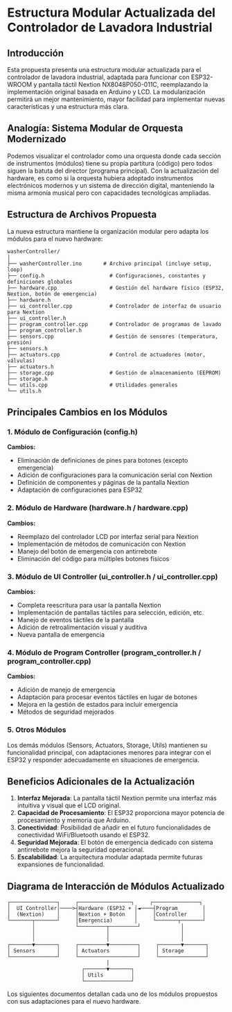 # Estructura Modular Actualizada del Controlador de Lavadora Industrial

## Introducción

Esta propuesta presenta una estructura modular actualizada para el controlador de lavadora industrial, adaptada para funcionar con ESP32-WROOM y pantalla táctil Nextion NX8048P050-011C, reemplazando la implementación original basada en Arduino y LCD. La modularización permitirá un mejor mantenimiento, mayor facilidad para implementar nuevas características y una estructura más clara.

## Analogía: Sistema Modular de Orquesta Modernizado

Podemos visualizar el controlador como una orquesta donde cada sección de instrumentos (módulos) tiene su propia partitura (código) pero todos siguen la batuta del director (programa principal). Con la actualización del hardware, es como si la orquesta hubiera adoptado instrumentos electrónicos modernos y un sistema de dirección digital, manteniendo la misma armonía musical pero con capacidades tecnológicas ampliadas.

## Estructura de Archivos Propuesta

La nueva estructura mantiene la organización modular pero adapta los módulos para el nuevo hardware:

```
washerController/
│
├── washerController.ino       # Archivo principal (incluye setup, loop)
├── config.h                     # Configuraciones, constantes y definiciones globales
├── hardware.cpp                 # Gestión del hardware físico (ESP32, Nextion, botón de emergencia)
├── hardware.h
├── ui_controller.cpp            # Controlador de interfaz de usuario para Nextion
├── ui_controller.h
├── program_controller.cpp       # Controlador de programas de lavado
├── program_controller.h
├── sensors.cpp                  # Gestión de sensores (temperatura, presión)
├── sensors.h
├── actuators.cpp                # Control de actuadores (motor, válvulas)
├── actuators.h
├── storage.cpp                  # Gestión de almacenamiento (EEPROM)
├── storage.h
└── utils.cpp                    # Utilidades generales
└── utils.h
```

## Principales Cambios en los Módulos

### 1. Módulo de Configuración (config.h)

**Cambios:**
- Eliminación de definiciones de pines para botones (excepto emergencia)
- Adición de configuraciones para la comunicación serial con Nextion
- Definición de componentes y páginas de la pantalla Nextion
- Adaptación de configuraciones para ESP32

### 2. Módulo de Hardware (hardware.h / hardware.cpp)

**Cambios:**
- Reemplazo del controlador LCD por interfaz serial para Nextion
- Implementación de métodos de comunicación con Nextion
- Manejo del botón de emergencia con antirrebote
- Eliminación del código para múltiples botones físicos

### 3. Módulo de UI Controller (ui_controller.h / ui_controller.cpp)

**Cambios:**
- Completa reescritura para usar la pantalla Nextion
- Implementación de pantallas táctiles para selección, edición, etc.
- Manejo de eventos táctiles de la pantalla
- Adición de retroalimentación visual y auditiva
- Nueva pantalla de emergencia

### 4. Módulo de Program Controller (program_controller.h / program_controller.cpp)

**Cambios:**
- Adición de manejo de emergencia
- Adaptación para procesar eventos táctiles en lugar de botones
- Mejora en la gestión de estados para incluir emergencia
- Métodos de seguridad mejorados

### 5. Otros Módulos

Los demás módulos (Sensors, Actuators, Storage, Utils) mantienen su funcionalidad principal, con adaptaciones menores para integrar con el ESP32 y responder adecuadamente en situaciones de emergencia.

## Beneficios Adicionales de la Actualización

1. **Interfaz Mejorada**: La pantalla táctil Nextion permite una interfaz más intuitiva y visual que el LCD original.
2. **Capacidad de Procesamiento**: El ESP32 proporciona mayor potencia de procesamiento y memoria que Arduino.
3. **Conectividad**: Posibilidad de añadir en el futuro funcionalidades de conectividad WiFi/Bluetooth usando el ESP32.
4. **Seguridad Mejorada**: El botón de emergencia dedicado con sistema antirrebote mejora la seguridad operacional.
5. **Escalabilidad**: La arquitectura modular adaptada permite futuras expansiones de funcionalidad.

## Diagrama de Interacción de Módulos Actualizado

```
┌───────────────┐     ┌─────────────────┐     ┌───────────────┐
│  UI Controller│────>┤Hardware (ESP32 + │◄────┤Program        │
│  (Nextion)    │     │Nextion + Botón   │     │Controller     │
└───────┬───────┘     │Emergencia)       │     └───────┬───────┘
        │             └─────────┬─────────┘             │
        │                       │                       │
        │                       │                       │
┌───────▼───────┐     ┌─────────▼─────────┐     ┌───────▼───────┐
│ Sensors       │     │ Actuators         │     │ Storage       │
└───────────────┘     └───────────────────┘     └───────────────┘
                                │
                        ┌───────▼───────┐
                        │ Utils         │
                        └───────────────┘
```

Los siguientes documentos detallan cada uno de los módulos propuestos con sus adaptaciones para el nuevo hardware.
